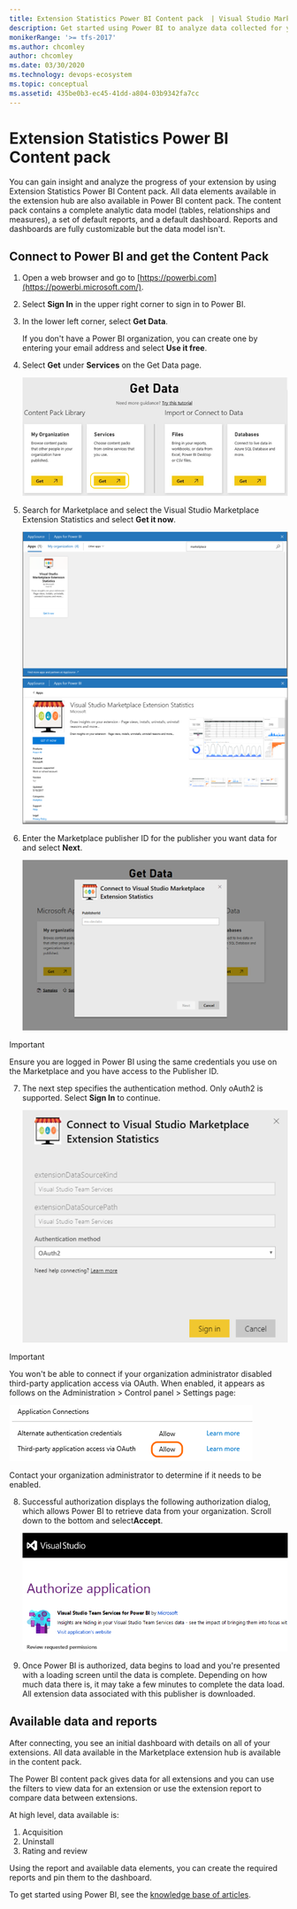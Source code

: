 ```yaml
---
title: Extension Statistics Power BI Content pack  | Visual Studio Marketplace
description: Get started using Power BI to analyze data collected for your extension on Visual Studio Marketplace 
monikerRange: '>= tfs-2017'
ms.author: chcomley
author: chcomley
ms.date: 03/30/2020
ms.technology: devops-ecosystem
ms.topic: conceptual
ms.assetid: 435be0b3-ec45-41dd-a804-03b9342fa7cc
---
```


# Extension Statistics Power BI Content pack

You can gain insight and analyze the progress of your extension by using Extension Statistics Power BI Content pack. All data elements available in the extension hub are also available in Power BI content pack. 
The content pack contains a complete analytic data model (tables, relationships and measures), a set of default reports, and a default dashboard. Reports and dashboards are fully customizable but the data model isn't.

## Connect to Power BI and get the Content Pack


1. Open a web browser and go to [https://powerbi.com](https://powerbi.microsoft.com/).

2. Select **Sign In** in the upper right corner to sign in to Power BI.

3. In the lower left corner, select **Get Data**.

    If you don't have a Power BI organization, you can create one by entering your email address and select **Use it free**.

4. Select **Get** under **Services** on the Get Data page.

    ![get-data-final.png](media/get-data-final.png)

5. Search for Marketplace and select the Visual Studio Marketplace Extension Statistics and select **Get it now**.

    ![connector](media/search.png)
    ![connector](media/content-pack-details.png)

6. Enter the Marketplace publisher ID for the publisher you want data for and select **Next**.

    ![Enter the publisher ID used in Marketplace](media/addpublisherid.png)  
    
 > [!IMPORTANT]
 > Ensure you are logged in Power BI using the same credentials you use on the Marketplace and you have access to the Publisher ID. 

7. The next step specifies the authentication method. Only oAuth2 is supported. Select **Sign In** to continue.

    ![Sign in with oAuth2](media/connect-to-vs-team-services-auth.png)  

 > [!IMPORTANT]
 > You won't be able to connect if your organization administrator disabled third-party application access via OAuth. When enabled, it appears as follows on the Administration > Control panel > Settings page:  

![Third-party oAuth enabled](media/Screen5.png)  

Contact your organization administrator to determine if it needs to be enabled. 

8. Successful authorization displays the following authorization dialog, which allows Power BI to retrieve data from your organization. Scroll down to the bottom and select**Accept**.

    ![VS Azure DevOps Services Authorization page](media/Screen6.png)  

9. Once Power BI is authorized, data begins to load and you're presented with a loading screen until the data is complete. Depending on how much data there is, it may take a few minutes to complete the data load. All extension data associated with this publisher is downloaded. 


## Available data and reports 

After connecting, you see an initial dashboard with details on all of your extensions. All data available in the Marketplace extension hub is available in the content pack.

The Power BI content pack gives data for all extensions and you can use the filters to view data for an extension or use the extension report to compare data between extensions. 

At high level, data available is: 

1. Acquisition 
2. Uninstall
3. Rating and review

Using the report and available data elements, you can create the required reports and pin them to the dashboard. 

To get started using Power BI, see the [knowledge base of articles](https://support.powerbi.com/).